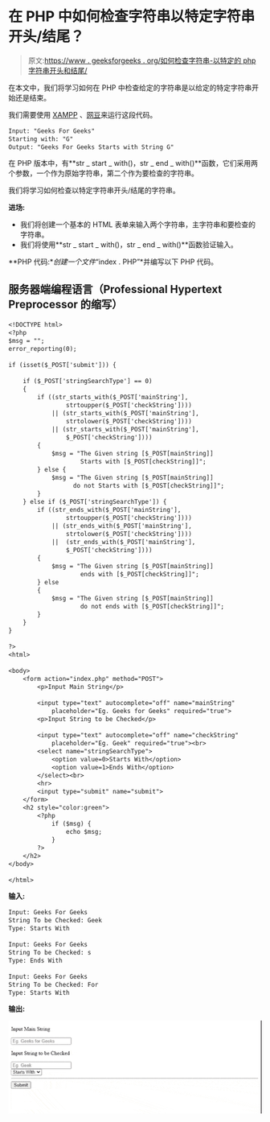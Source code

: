 # 在 PHP 中如何检查字符串以特定字符串开头/结尾？

> 原文:[https://www . geeksforgeeks . org/如何检查字符串-以特定的 php 字符串开头和结尾/](https://www.geeksforgeeks.org/how-to-check-a-string-starts-ends-with-a-specific-string-in-php/)

在本文中，我们将学习如何在 PHP 中检查给定的字符串是以给定的特定字符串开始还是结束。

我们需要使用 [XAMPP](https://www.apachefriends.org/download.html) 、[网豆](https://netbeans-ide.informer.com/8.2/)来运行这段代码。

```phphtml
Input: "Geeks For Geeks"
Starting with: "G"
Output: "Geeks For Geeks Starts with String G"
```

在 PHP 版本中，有**str _ start _ with()，str _ end _ with()**函数，它们采用两个参数，一个作为原始字符串，第二个作为要检查的字符串。

我们将学习如何检查以特定字符串开头/结尾的字符串。

**进场:**

*   我们将创建一个基本的 HTML 表单来输入两个字符串，主字符串和要检查的字符串。
*   我们将使用**str _ start _ with()，str _ end _ with()**函数验证输入。

**PHP 代码:**创建一个文件*“index . PHP”*并编写以下 PHP 代码。

## 服务器端编程语言（Professional Hypertext Preprocessor 的缩写）

```phphtml
<!DOCTYPE html>
<?php
$msg = "";
error_reporting(0);

if (isset($_POST['submit'])) {

    if ($_POST['stringSearchType'] == 0)
    {
        if ((str_starts_with($_POST['mainString'], 
                strtoupper($_POST['checkString']))) 
            || (str_starts_with($_POST['mainString'], 
                strtolower($_POST['checkString'])))
            || (str_starts_with($_POST['mainString'], 
                $_POST['checkString']))) 
        {
            $msg = "The Given string [$_POST[mainString]] 
                    Starts with [$_POST[checkString]]";
        } else {
            $msg = "The Given string [$_POST[mainString]] 
                  do not Starts with [$_POST[checkString]]";
        }
    } else if ($_POST['stringSearchType']) {
        if ((str_ends_with($_POST['mainString'], 
                strtoupper($_POST['checkString']))) 
            || (str_ends_with($_POST['mainString'], 
                strtolower($_POST['checkString']))) 
            ||  (str_ends_with($_POST['mainString'], 
                $_POST['checkString'])))
        {
            $msg = "The Given string [$_POST[mainString]] 
                    ends with [$_POST[checkString]]";
        } else
        {
            $msg = "The Given string [$_POST[mainString]] 
                    do not ends with [$_POST[checkString]]";
        }
    }
}

?>
<html>

<body>
    <form action="index.php" method="POST">
        <p>Input Main String</p>

        <input type="text" autocomplete="off" name="mainString" 
            placeholder="Eg. Geeks for Geeks" required="true">
        <p>Input String to be Checked</p>

        <input type="text" autocomplete="off" name="checkString" 
            placeholder="Eg. Geek" required="true"><br>
        <select name="stringSearchType">
            <option value=0>Starts With</option>
            <option value=1>Ends With</option>
        </select><br>
        <hr>
        <input type="submit" name="submit">
    </form>
    <h2 style="color:green">
        <?php
            if ($msg) {
                echo $msg;
            }          
        ?>
    </h2>
</body>

</html>
```

**输入:**

```phphtml
Input: Geeks For Geeks
String To be Checked: Geek
Type: Starts With

Input: Geeks For Geeks
String To be Checked: s
Type: Ends With

Input: Geeks For Geeks
String To be Checked: For
Type: Starts With
```

**输出:**

![](img/9e43b2349e68140dcbafb8a25671fbc4.png)